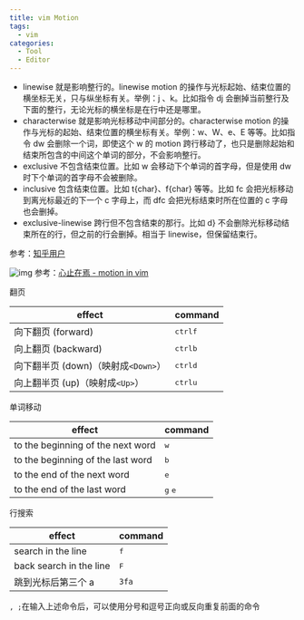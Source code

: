 ```yaml
---
title: vim Motion
tags:
  - vim
categories:
  - Tool
  - Editor
---
```

- linewise 就是影响整行的。linewise motion 的操作与光标起始、结束位置的横坐标无关，只与纵坐标有关。举例：j 、k。比如指令 dj 会删掉当前整行及下面的整行，无论光标的横坐标是在行中还是哪里。
- characterwise 就是影响光标移动中间部分的。characterwise motion 的操作与光标的起始、结束位置的横坐标有关。举例：w、W、e、E 等等。比如指令 dw 会删除一个词，即使这个 w 的 motion 跨行移动了，也只是删除起始和结束所包含的中间这个单词的部分，不会影响整行。
- exclusive 不包含结束位置。比如 w 会移动下个单词的首字母，但是使用 dw 时下个单词的首字母不会被删除。
- inclusive 包含结束位置。比如 t{char}、f{char} 等等。比如 fc 会把光标移动到离光标最近的下一个 c 字母上，而 dfc 会把光标结束时所在位置的 c 字母也会删掉。
- exclusive-linewise 跨行但不包含结束的那行。比如 d} 不会删除光标移动结束所在的行，但之前的行会删掉。相当于 linewise，但保留结束行。

参考：[知乎用户](https://www.zhihu.com/question/548901776/answer/2637739765)

![img](https://illyber-images.oss-cn-chengdu.aliyuncs.com/202307011656374.png)
参考：[心止在焉 - motion in vim](https://zoub.in/engineering/docs/updates/2015/motion-in-vim.html)

翻页

| effect                              | command                     |
| ----------------------------------- | --------------------------- |
| 向下翻页 (forward)                  | <kbd>ctrl</kbd><kbd>f</kbd> |
| 向上翻页 (backward)                 | <kbd>ctrl</kbd><kbd>b</kbd> |
| 向下翻半页 (down)（映射成`<Down>`） | <kbd>ctrl</kbd><kbd>d</kbd> |
| 向上翻半页 (up)（映射成`<Up>`）     | <kbd>ctrl</kbd><kbd>u</kbd> |

单词移动

| effect                              | command                     |
| ----------------------------------- | --------------------------- |
| to the beginning of the next word   | <kbd>w</kbd>                |
| to the beginning of the last word   | <kbd>b</kbd>                |
| to the end of the next word         | <kbd>e</kbd>                |
| to the end of the last word         | <kbd>g</kbd> <kbd>e</kbd>   |

行搜索

| effect                  | command      |
| ----------------------- | ------------ |
| search in the line      | <kbd>f</kbd> |
| back search in the line | <kbd>F</kbd> |
| 跳到光标后第三个 a      | `3fa`        | 

`, ;`在输入上述命令后，可以使用分号和逗号正向或反向重复前面的命令

